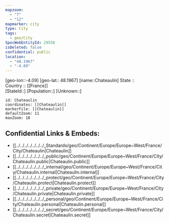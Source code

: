 ```yaml
---
mapzoom:
  - "7"
  - "12"
mapmarker: city
type: City
tags:
  - geo/City
SpocWebEntityId: 29558
isDeleted: false
confidential: public
location:
  - "48.1967"
  - "-4.09"
---
```

[geo-lon::-4.09] 
[geo-lat:: 48.1967] 
[name::Chateaulin] 
State ::  
Country :: [[France]]  
[StateId::] 
[Population::] 
[Unknown::] 


```leaflet
id: Chateaulin
coordinates: [[Chateaulin]] 
markerFile: [[Chateaulin]] 
defaultZoom: 11 
maxZoom: 18
```


## Confidential Links & Embeds: 
- [[../../../../../../../_Standards/geo/Continent/Europe/Europe~West/France/City/Chateaulin|Chateaulin]] 
- [[../../../../../../../_public/geo/Continent/Europe/Europe~West/France/City/Chateaulin.public|Chateaulin.public]] 
- [[../../../../../../../_internal/geo/Continent/Europe/Europe~West/France/City/Chateaulin.internal|Chateaulin.internal]] 
- [[../../../../../../../_protect/geo/Continent/Europe/Europe~West/France/City/Chateaulin.protect|Chateaulin.protect]] 
- [[../../../../../../../_private/geo/Continent/Europe/Europe~West/France/City/Chateaulin.private|Chateaulin.private]] 
- [[../../../../../../../_personal/geo/Continent/Europe/Europe~West/France/City/Chateaulin.personal|Chateaulin.personal]] 
- [[../../../../../../../_secret/geo/Continent/Europe/Europe~West/France/City/Chateaulin.secret|Chateaulin.secret]] 

